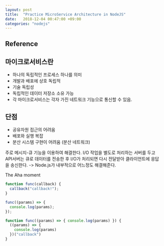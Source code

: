 ```yaml
---
layout: post
title:  "Practice MicroService Architecture in NodeJS"
date:   2018-12-04 00:47:00 +09:00
categories: "nodejs"
---
```


## Reference


## 마이크로서비스란
* 하나의 독립적인 프로세스 하나를 의미
* 개발과 배포에 상호 독립적
* 기술 독립성
* 독립적인 데이터 저장소 소유 가능
* 각 마이크로서비스는 각자 가진 네트워크 기능으로 통신할 수 있음.

## 단점
* 공유자원 접근의 어려움
* 배포와 실행 복잡
* 분산 시스템 구현이 어려움 (분산 네트워크)

주로 메시지-큐 기능을 이용하여 해결한다. I/O 작업을 별도로 처리하는 서버를 두고 API서버는 큐로 데이터를 전송한 후 I/O가 처리되면 다시 전달받아 클라이언트에 응답을 송신한다. -> Node.js가 내부적으로 어느정도 해결해준다.



The Aha moment
```javascript
function func(callback) {
  callback("callback!");
}

func((params) => {
  console.log(params);
});

function func((params) => { console.log(params) }) {
  ((params) => {
    console.log(params)
  })("callback")
}
```